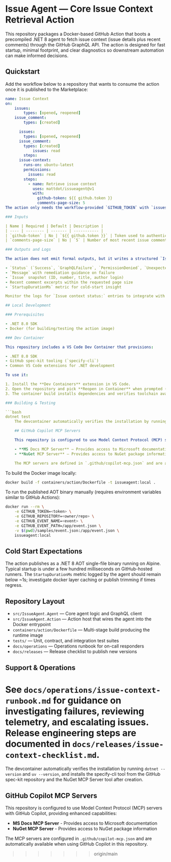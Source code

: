 # Issue Agent — Core Issue Context Retrieval Action

This repository packages a Docker-based GitHub Action that boots a precompiled .NET 8 agent to fetch issue context (issue details plus recent comments) through the GitHub GraphQL API. The action is designed for fast startup, minimal footprint, and clear diagnostics so downstream automation can make informed decisions.

## Quickstart

Add the workflow below to a repository that wants to consume the action once it is published to the Marketplace:

```yaml
name: Issue Context
on:
	issues:
		types: [opened, reopened]
	issue_comment:
		types: [created]

	  issues:
	    types: [opened, reopened]
	  issue_comment:
	    types: [created]
			issues: read
		steps:
	  issue-context:
	    runs-on: ubuntu-latest
	    permissions:
	      issues: read
	    steps:
	      - name: Retrieve issue context
	        uses: mattdot/issueagent@v1
	        with:
	          github-token: ${{ github.token }}
	          comments-page-size: 5
The action only needs the workflow-provided `GITHUB_TOKEN` with `issues: read` scope. If organizational policy restricts default permissions, grant the read scope explicitly in the workflow (as shown above).

### Inputs

| Name | Required | Default | Description |
| ---- | -------- | ------- | ----------- |
| `github-token` | No | `${{ github.token }}` | Token used to authenticate GraphQL calls. Must have `issues:read`. |
| `comments-page-size` | No | `5` | Number of most recent issue comments to include (1–20). |

### Outputs and Logs

The action does not emit formal outputs, but it writes a structured `IssueContextResult` to the workflow logs, including:

- `Status` (`Success`, `GraphQLFailure`, `PermissionDenied`, `UnexpectedError`)
- `Message` with remediation guidance on failure
- `Issue` snapshot (ID, number, title, author login)
- Recent comment excerpts within the requested page size
- `StartupDurationMs` metric for cold-start insight

Monitor the logs for `Issue context status:` entries to integrate with downstream automation.

## Local Development

### Prerequisites

- .NET 8.0 SDK
- Docker (for building/testing the action image)

### Dev Container

This repository includes a VS Code Dev Container that provisions:

- .NET 8.0 SDK
- GitHub spec-kit tooling (`specify-cli`)
- Common VS Code extensions for .NET development

To use it:

1. Install the **Dev Containers** extension in VS Code.
2. Open the repository and pick **Reopen in Container** when prompted (or from the Command Palette).
3. The container build installs dependencies and verifies toolchain availability.

### Building & Testing

```bash
dotnet test
	The devcontainer automatically verifies the installation by running `dotnet --version` and `uv --version`, and installs the specify-cli tool from the GitHub spec-kit repository and the NuGet MCP Server tool after creation.

	## GitHub Copilot MCP Servers

	This repository is configured to use Model Context Protocol (MCP) servers with GitHub Copilot, providing enhanced capabilities:

	- **MS Docs MCP Server** – Provides access to Microsoft documentation.
	- **NuGet MCP Server** – Provides access to NuGet package information.

	The MCP servers are defined in `.github/copilot-mcp.json` and are automatically available when using GitHub Copilot in this repository.
```

To build the Docker image locally:

```bash
docker build -f containers/action/Dockerfile -t issueagent:local .
```

To run the published AOT binary manually (requires environment variables similar to GitHub Actions):

```bash
docker run --rm \
	-e GITHUB_TOKEN=<token> \
	-e GITHUB_REPOSITORY=<owner/repo> \
	-e GITHUB_EVENT_NAME=<event> \
	-e GITHUB_EVENT_PATH=/app/event.json \
	-v $(pwd)/samples/event.json:/app/event.json \
	issueagent:local
```

## Cold Start Expectations

The action publishes as a .NET 8 AOT single-file binary running on Alpine. Typical startup is under a few hundred milliseconds on GitHub-hosted runners. The `StartupDurationMs` metric logged by the agent should remain below ~1s; investigate docker layer caching or publish trimming if times regress.

## Repository Layout

- `src/IssueAgent.Agent` — Core agent logic and GraphQL client
- `src/IssueAgent.Action` — Action host that wires the agent into the Docker entrypoint
- `containers/action/Dockerfile` — Multi-stage build producing the runtime image
- `tests/` — Unit, contract, and integration test suites
- `docs/operations` — Operations runbook for on-call responders
- `docs/releases` — Release checklist to publish new versions

## Support & Operations

See `docs/operations/issue-context-runbook.md` for guidance on investigating failures, reviewing telemetry, and escalating issues. Release engineering steps are documented in `docs/releases/issue-context-checklist.md`.
=======
The devcontainer automatically verifies the installation by running `dotnet --version` and `uv --version`, and installs the specify-cli tool from the GitHub spec-kit repository and the NuGet MCP Server tool after creation.

## GitHub Copilot MCP Servers

This repository is configured to use Model Context Protocol (MCP) servers with GitHub Copilot, providing enhanced capabilities:

- **MS Docs MCP Server** - Provides access to Microsoft documentation
- **NuGet MCP Server** - Provides access to NuGet package information

The MCP servers are configured in `.github/copilot-mcp.json` and are automatically available when using GitHub Copilot in this repository.
>>>>>>> origin/main
